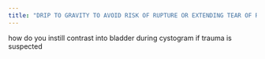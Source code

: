 ```yaml
---
title: "DRIP TO GRAVITY TO AVOID RISK OF RUPTURE OR EXTENDING TEAR OF RUPTURE"
---
```

how do you instill contrast into bladder during cystogram if trauma is suspected

